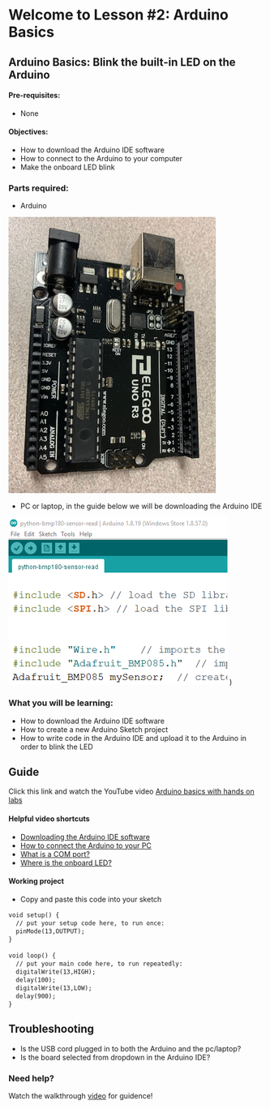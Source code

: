 # Welcome to Lesson #2: Arduino Basics

## Arduino Basics: Blink the built-in LED on the Arduino

#### Pre-requisites:
- None

#### Objectives:
- How to download the Arduino IDE software
- How to connect to the Arduino to your computer
- Make the onboard LED blink 

### Parts required:
- Arduino 

![Arduino Uno](/c/arduino/lesson4/screenshots/arduino-uno-r3.png)
- PC or laptop, in the guide below we will be downloading the Arduino IDE

![Arduino IDE picture](/c/arduino/lesson4/screenshots/arduino-ide.png)
 )

### What you will be learning:
- How to download the Arduino IDE software
- How to create a new Arduino Sketch project
- How to write code in the Arduino IDE and upload it to the Arduino in order to blink the LED

## Guide
Click this link and watch the YouTube video [Arduino basics with hands on labs](https://youtu.be/fJWR7dBuc18?t=1)

#### Helpful video shortcuts
- [Downloading the Arduino IDE software](https://youtu.be/fJWR7dBuc18?t=167)
- [How to connect the Arduino to your PC](https://youtu.be/fJWR7dBuc18?t=437)
- [What is a COM port?](https://youtu.be/fJWR7dBuc18?t=556)
- [Where is the onboard LED?](https://youtu.be/fJWR7dBuc18?t=715)

#### Working project
- Copy and paste this code into your sketch
```
void setup() {
  // put your setup code here, to run once:
  pinMode(13,OUTPUT);
}

void loop() {
  // put your main code here, to run repeatedly:
  digitalWrite(13,HIGH);
  delay(100);
  digitalWrite(13,LOW); 
  delay(900);
}
```
## Troubleshooting
- Is the USB cord plugged in to both the Arduino and the pc/laptop?
- Is the board selected from dropdown in the Arduino IDE?

### Need help?
Watch the walkthrough [video](videos/Lesson2.mp4?raw=true) for guidence!
